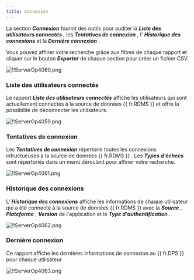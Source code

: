 ```yaml
---
title: Connexion
---
```

La section ***Connexion*** fournit des outils pour auditer la ***Liste des utilisateurs connectés*** , les ***Tentatives de connexion*** , l' ***Historique des connexions*** et la ***Dernière connexion*** .  

Vous pouvez affiner votre recherche grâce aux filtres de chaque rapport et cliquer sur le bouton ***Exporter*** de chaque section pour créer un fichier CSV. 

![!!ServerOp4060.png](https://webdevolutions.azureedge.net/docs/fr/server/ServerOp4060.png) 

### Liste des utilisateurs connectés 

Le rapport ***Liste des utilisateurs connectés*** affiche les utilisateurs qui sont actuellement connectés à la source de données {{ fr.RDMS }} et offre la possibilité de déconnecter les utilisateurs. 

![!!ServerOp4059.png](https://webdevolutions.azureedge.net/docs/fr/server/ServerOp4059.png) 

### Tentatives de connexion 

Les ***Tentatives de connexion*** répertorie toutes les connexions infructueuses à la source de données {{ fr.RDMS }} . Les ***Types d'échecs*** sont répertoriés dans un menu déroulant pour affiner votre recherche. 

![!!ServerOp4061.png](https://webdevolutions.azureedge.net/docs/fr/server/ServerOp4061.png) 

### Historique des connexions 

L' ***Historique des connexions*** affiche les informations de chaque utilisateur qui a été connecté à la source de données {{ fr.RDMS }} avec la ***Source*** , ***Plateforme*** , ***Version*** de l'application et le ***Type d'authentification*** . 

![!!ServerOp4062.png](https://webdevolutions.azureedge.net/docs/fr/server/ServerOp4062.png) 

### Dernière connexion 

Ce rapport affiche les dernières informations de connexion au {{ fr.DPS }} pour chaque utilisateur. 

![!!ServerOp4063.png](https://webdevolutions.azureedge.net/docs/fr/server/ServerOp4063.png) 

